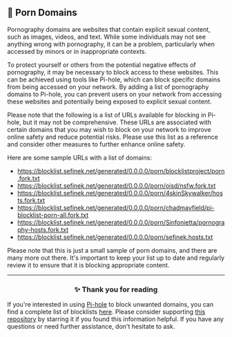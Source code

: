 <!-- SEO DATA FOR BLOCKLIST.SEIFNEK.NET
* Title       : Porn Domains
* Description : 
* Tags        :
* Canonical   : /viewer/info/block/Porn
-->

## 🍑 Porn Domains
Pornography domains are websites that contain explicit sexual content, such as images, videos, and text.
While some individuals may not see anything wrong with pornography, it can be a problem, particularly when accessed by minors or in inappropriate contexts.

To protect yourself or others from the potential negative effects of pornography, it may be necessary to block access to these websites.
This can be achieved using tools like Pi-hole, which can block specific domains from being accessed on your network.
By adding a list of pornography domains to Pi-hole, you can prevent users on your network from accessing these websites and potentially being exposed to explicit sexual content.

Please note that the following is a list of URLs available for blocking in Pi-hole, but it may not be comprehensive.
These URLs are associated with certain domains that you may wish to block on your network to improve online safety and reduce potential risks.
Please use this list as a reference and consider other measures to further enhance online safety.

Here are some sample URLs with a list of domains:
- https://blocklist.sefinek.net/generated/0.0.0.0/porn/blocklistproject/porn.fork.txt
- https://blocklist.sefinek.net/generated/0.0.0.0/porn/oisd/nsfw.fork.txt
- https://blocklist.sefinek.net/generated/0.0.0.0/porn/4skinSkywalker/hosts.fork.txt
- https://blocklist.sefinek.net/generated/0.0.0.0/porn/chadmayfield/pi-blocklist-porn-all.fork.txt
- https://blocklist.sefinek.net/generated/0.0.0.0/porn/Sinfonietta/pornography-hosts.fork.txt
- https://blocklist.sefinek.net/generated/0.0.0.0/porn/sefinek.hosts.txt

Please note that this is just a small sample of porn domains, and there are many more out there.
It's important to keep your list up to date and regularly review it to ensure that it is blocking appropriate content.


<hr>
<h3 align="center">✨ Thank you for reading</h3>
If you're interested in using <a href="../What%20is%20Pi-hole.md">Pi-hole</a> to block unwanted domains, you can find a complete list of blocklists <a href="../../lists/md/Pi-hole.md">here</a>.
Please consider supporting <a href="https://github.com/sefinek24/Sefinek-Blocklist-Collection" target="_blank">this repository</a> by starring it if you found this information helpful.
If you have any questions or need further assistance, don't hesitate to ask.